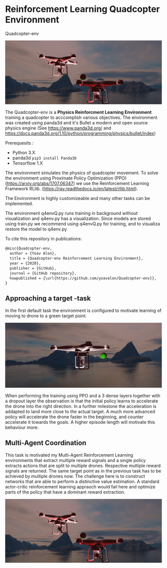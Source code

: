 # Reinforcement Learning Quadcopter Environment 
Quadcopter-env

![Drone](/img/quadImg.png)

The Quadcopter-env is a **Physics Reinforcment Learning Environment** training a quadcopter to acccomplish various objectives. The environment was created using panda3d and it's Bullet a modern and open source physics engine (See https://www.panda3d.org/ and https://docs.panda3d.org/1.10/python/programming/physics/bullet/index)

Prerequesits : 

* Python 3.X
* panda3d `pip3 install Panda3D`
* Tensorflow 1.X
  
The environment simulates the physics of quadcopter movement. 
To solve the environment using Proximate Policy Optimization (PPO) (https://arxiv.org/abs/1707.06347) we use the Reinforcement Learning Framework RLlib. (https://ray.readthedocs.io/en/latest/rllib.html).

The Environment is highly customizeable and many other tasks can be implemented.

The environment q4envQ.py runs training in background without visualization and q4env.py has a visualization. Since models are stored using train.py we recommend using q4envQ.py for training, and to visualiza restore the model to q4env.py

To cite this repository in publications:

    @misc{Quadcopter-env,
      author = {Yoav Alon},
      title = {Quadcopter-env Reinforcement Learning Environment},
      year = {2020},
      publisher = {GitHub},
      journal = {GitHub repository},
      howpublished = {\url{https://github.com/yoavalon/Quadcopter-env}},
    }

## Approaching a target -task
In the first default task the environment is configured to motivate learning of moving to drone to a green target point.

![Drone](/img/singleQuad.png)

When performing the training using PPO and a 3 dense layers together with a dropout layer the observation is that the initial policy learns to accelerate the drone into the right direction. In a further milestone the acceleration is addapted to land more close to the actual target. A much more advanced policy will accelerate the drone faster in the beginning, and counter accelerate it towards the goals. A higher episode length will motivate this behaviour more.

## Multi-Agent Coordination
This task is motivated my Multi-Agent Reinforcement Learning environments that extract multiple reward signals and a single policy extracts actions that are split to multiple drones. Respective multiple reward signals are returned. The same target point as in the previous task has to be achieved by multiple drones now. 
The challenge here is to construct networks that are able to perform a distinctive value estimation. A standard actor-critic reinforcement learning appraoch would fail here and optimize parts of the policy that have a dominant reward extraction. 

![Drone](/img/quadImg.png)
